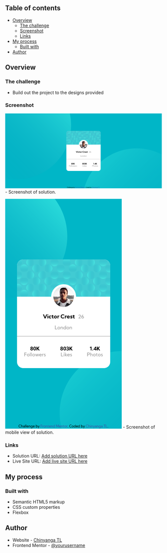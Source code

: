 ## Table of contents

- [Overview](#overview)
  - [The challenge](#the-challenge)
  - [Screenshot](#screenshot)
  - [Links](#links)
- [My process](#my-process)
  - [Built with](#built-with)
- [Author](#author)

## Overview

### The challenge

- Build out the project to the designs provided

### Screenshot

![](./screenshot.png) - Screenshot of solution. 

![](./screenshot-mobile.png) - Screenshot of mobile view of solution. 

### Links

- Solution URL: [Add solution URL here](https://your-solution-url.com)
- Live Site URL: [Add live site URL here](https://your-live-site-url.com)

## My process

### Built with

- Semantic HTML5 markup
- CSS custom properties
- Flexbox

## Author

- Website - [Chinyanga TL](https://github.com/beyonce-beytwice)
- Frontend Mentor - [@yourusername](https://www.frontendmentor.io/profile/beyonce-beytwice)

